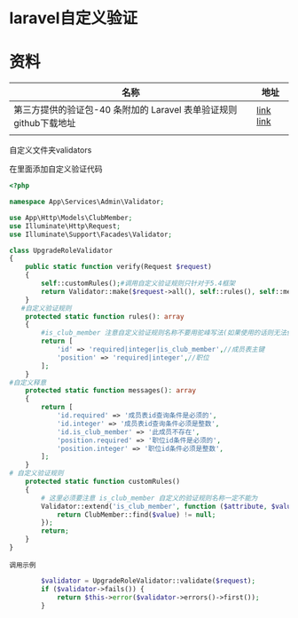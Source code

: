 # laravel自定义验证

# 资料

| 名称                                                         | 地址                                                         |
| ------------------------------------------------------------ | ------------------------------------------------------------ |
| 第三方提供的验证包-40 条附加的 Laravel 表单验证规则   github下载地址 | [link](https://learnku.com/laravel/t/39365)   [link](https://github.com/mattkingshott/axiom) |
|                                                              |                                                              |

自定义文件夹validators

在里面添加自定义验证代码

```php
<?php

namespace App\Services\Admin\Validator;

use App\Http\Models\ClubMember;
use Illuminate\Http\Request;
use Illuminate\Support\Facades\Validator;

class UpgradeRoleValidator
{
    public static function verify(Request $request)
    {
        self::customRules();#调用自定义验证规则只针对于5.4框架
        return Validator::make($request->all(), self::rules(), self::messages());
    }
   #自定义验证规则
    protected static function rules(): array
    {
        #is_club_member 注意自定义验证规则名称不要用驼峰写法(如果使用的话则无法使用自定义释意)
        return [
            'id' => 'required|integer|is_club_member',//成员表主键
            'position' => 'required|integer',//职位
        ];
    }
#自定义释意
    protected static function messages(): array
    {
        return [
            'id.required' => '成员表id查询条件是必须的',
            'id.integer' => '成员表id查询条件必须是整数',
            'id.is_club_member' => '此成员不存在',
            'position.required' => '职位id条件是必须的',
            'position.integer' => '职位id条件必须是整数',
        ];
    }
# 自定义验证规则
    protected static function customRules()
    {
        # 这里必须要注意 is_club_member 自定义的验证规则名称一定不能为
        Validator::extend('is_club_member', function ($attribute, $value, $parameters, $validator) {
            return ClubMember::find($value) != null;
        });
        return;
    }
}
```

`调用示例`

```php
        $validator = UpgradeRoleValidator::validate($request);
        if ($validator->fails()) {
            return $this->error($validator->errors()->first());
        }
```

